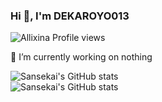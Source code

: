 ### Hi 👋, I'm DEKAROYO013

![Allixina Profile views](https://komarev.com/ghpvc/?username=DEKAROYO013&style=flat&color=blueviolet)<br>

🔭 I’m currently working on nothing

![Sansekai's GitHub stats](https://github-readme-stats.vercel.app/api?username=DEKAROYO013&show_icons=true&theme=tokyonight)<br>
![Sansekai's GitHub stats](https://github-readme-stats.vercel.app/api/top-langs/?username=DEKAROYO013&theme=tokyonight&hide_border=false&layout=compact)
